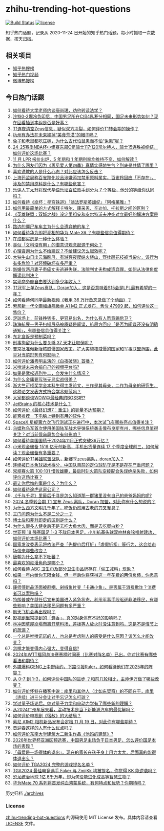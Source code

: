 # zhihu-trending-hot-questions

[![Build Status](https://github.com/justjavac/zhihu-trending-hot-questions/workflows/ci/badge.svg?branch=master)](https://github.com/justjavac/zhihu-trending-hot-questions/actions)
[![license](https://img.shields.io/github/license/justjavac/zhihu-trending-hot-questions)](https://github.com/justjavac/zhihu-trending-hot-questions/blob/master/LICENSE)

知乎热门话题，记录从 2020-11-24
日开始的知乎热门话题。每小时抓取一次数据，按天[归档](./archives)。

## 相关项目

- [知乎热搜榜](https://github.com/justjavac/zhihu-trending-top-search)
- [知乎热门视频](https://github.com/justjavac/zhihu-trending-hot-video)
- [微博热搜榜](https://github.com/justjavac/weibo-trending-hot-search)

## 今日热门话题

<!-- BEGIN -->
<!-- 最后更新时间 Wed Nov 20 2024 14:20:01 GMT+0800 (China Standard Time) -->

1. [如何看待大学老师约谈唐尚珺，劝他转读法学？](https://www.zhihu.com/question/4405863003)
1. [沙特0-2爆冷负印尼，中国男足所在C组4队积分相同，国足未来形势如何？现在回看抽到本组是否是好事？](https://www.zhihu.com/question/4602707665)
1. [T1连夜清空Zeus信息，疑似双方决裂，如何评价T1转会期的操作？](https://www.zhihu.com/question/4628719827)
1. [杭州有办法在未来摘掉“美食荒漠”的帽子吗？](https://www.zhihu.com/question/645305060)
1. [兔子和老鼠都吃庄稼，为什么古代怕鼠患而不怕“兔患”呢？](https://www.zhihu.com/question/1827446235)
1. [24-25赛季NBA杯小组赛东部C组骑士117:120凯尔特人，骑士15连胜被终结，如何评价这场比赛？](https://www.zhihu.com/question/4624705301)
1. [11 月 LPR 报价出炉，5 年期和 1 年期利率均维持不变，如何解读？](https://www.zhihu.com/question/4627692491)
1. [为什么网友们因为《再见爱人第四季》真情实感地生气？到底是共情了哪里？](https://www.zhihu.com/question/4164922333)
1. [喜欢说教的人是什么心态？对此应该怎么反击？](https://www.zhihu.com/question/785164142)
1. [上海药监局称百雀羚化妆品涉嫌添加禁用原料属实，百雀羚回应「不存在」，涉及的禁用原料是什么？有哪些危害？](https://www.zhihu.com/question/4624284861)
1. [乐评人丁太升将现代华语乐坛百位歌手划分为 7 个等级，他分的等级你认同吗？](https://www.zhihu.com/question/4380042226)
1. [如何看待《崩坏：星穹铁道》「翁法罗斯英雄纪」『阿格莱雅』?](https://www.zhihu.com/question/4643017723)
1. [如何用最简单的方式解释卡特尔、康采恩、辛迪加、托拉斯之间的区别？](https://www.zhihu.com/question/21743280)
1. [《英雄联盟：双城之战》设定里祖安和皮尔特沃夫冲突对立最好的解决方案是什么？](https://www.zhihu.com/question/2694969011)
1. [路边的僵尸车车主为什么会遗弃他的车？](https://www.zhihu.com/question/639885177)
1. [如何看待华为即将亮相的华为 Mate X6 ？有哪些信息值得期待？](https://www.zhihu.com/question/4628078423)
1. [在成都买房是一种什么体验？](https://www.zhihu.com/question/63291355)
1. [类似「文科没有用」的潜意识观念起源于何处？](https://www.zhihu.com/question/637542029)
1. [心理咨询为什么不给建议？不给建议怎么起效呢？](https://www.zhihu.com/question/4009715850)
1. [大牯牛山日出云海刷屏，有游客夜爬纵火烧山，野杜鹃花枝被当柴火，该行为有多危险？对环境破坏有多严重？](https://www.zhihu.com/question/4538636666)
1. [新婚仅两月妻子患癌丈夫逃避失联，法院判丈夫构成遗弃罪，如何从法律角度解读此判决？](https://www.zhihu.com/question/4490184579)
1. [实现商务舱自由要达到多少年收入？](https://www.zhihu.com/question/4382829939)
1. [T1冠军上单Zeus离队，Doran加入，这是否意味着S15会是LPL最有希望的一年？](https://www.zhihu.com/question/4605797225)
1. [如何看待何同学最新视频《我用 36 万行备忘录做了个动画》？](https://www.zhihu.com/question/4389622860)
1. [索尼新一代全画幅旗舰微单 A1 M2 正式发布，售价 47999 起，如何评价这一售价？](https://www.zhihu.com/question/4609034263)
1. [足球场上，前锋挣钱多，更容易出名，为什么有人愿意踢后卫？](https://www.zhihu.com/question/4192238003)
1. [珠海航展一男子扫描展品被质疑是间谍，航展方回应「是否为间谍还没有明确通知」，有哪些信息值得关注？](https://www.zhihu.com/question/4549779482)
1. [东北盒饭是预制菜吗？](https://www.zhihu.com/question/737711524)
1. [刑事拘留为什么要关够 37 天才让取保呢？](https://www.zhihu.com/question/666709571)
1. [普京批准俄新版核威慑国家政策，扩大实施核威慑的国家和军事联盟范围，此举对当前形势有何影响？](https://www.zhihu.com/question/4583720867)
1. [如何评价潘粤明主演的《白夜破晓》首播？](https://www.zhihu.com/question/4626382604)
1. [米哈游未来会搞自己的视频平台吗?](https://www.zhihu.com/question/4436775065)
1. [如果是武松遇到牛二，会发生什么情况？](https://www.zhihu.com/question/544092165)
1. [为什么金庸要写张无忌实战很差？](https://www.zhihu.com/question/4516091942)
1. [浙大竺可桢奖学金本科生得主发论文，三作是其母亲，二作为母亲的研究生，这种论文发表方式符合学术规范吗？](https://www.zhihu.com/question/4554902611)
1. [大家都谈谈WOW中最经典的BOSS吧?](https://www.zhihu.com/question/29177566)
1. [JetBrains 的核心技术是什么？](https://www.zhihu.com/question/26598100)
1. [如何评价《最终幻想7：重生》的销量不达预期？](https://www.zhihu.com/question/726342495)
1. [能否推荐一下电脑上特别有用的软件？](https://www.zhihu.com/question/637191861)
1. [SpaceX 星舰第六次飞行测试正在进行中，本次试飞有哪些亮点值得关注？](https://www.zhihu.com/question/4560989954)
1. [乌媒称乌军首次使用美国陆军战术导弹系统袭击俄布良斯克州，哪些信息值得关注？对当前俄乌局势会有何影响？](https://www.zhihu.com/question/4585245117)
1. [如何看待美国国债于2024年11月正式突破36万亿？](https://www.zhihu.com/question/3899613189)
1. [小米现金储备 1516 亿元创新高，手机出货量连续 17 个季度全球前三，如何解读？现金储备有多重要？](https://www.zhihu.com/question/4544633552)
1. [如何评价T1英雄联盟战队，新赛季zeus离队，doran加入？](https://www.zhihu.com/question/4605405769)
1. [连续被日本角球战术得分，中国队目前的定位球防守是不是存在严重问题？](https://www.zhihu.com/question/4597487333)
1. [常规赛火箭 100:101 惜败雄鹿，最后时刻火箭队空接配合失误绝杀失败，如何评价这场比赛？](https://www.zhihu.com/question/4542936786)
1. [最让你后悔的事是什么？为什么？](https://www.zhihu.com/question/4516006511)
1. [如何看待途虎这家公司？](https://www.zhihu.com/question/642295271)
1. [《千与千寻》里最后千寻是怎么知道那一群猪里没有自己的爸爸妈妈的呢?](https://www.zhihu.com/question/26076643)
1. [2024 冬季转会期 T1 宣布 Zeus 离队，Doran 加盟，对此你有什么想说的？](https://www.zhihu.com/question/4605620467)
1. [为什么西方文明几千年了，吃饭仍然用古老的刀叉餐具？](https://www.zhihu.com/question/4379495411)
1. [三门问题为什么不是二分之一？](https://www.zhihu.com/question/275661457)
1. [博士后和非升即走的区别是什么？](https://www.zhihu.com/question/4209579160)
1. [为什么很多人健身后不是去吃大鱼大肉，而是去吃蛋白粉？](https://www.zhihu.com/question/2813390414)
1. [世亚预 18 强赛国足 1-3 不敌日本男足，小川航基头球双响林良铭推射建功，如何评价本场比赛？](https://www.zhihu.com/question/4564862165)
1. [国家发改委表示将依法严查「先提价后打折」「虚假折扣」等行为，这会给市场带来哪些改变？](https://www.zhihu.com/question/4554394085)
1. [唐朝为什么拿不下吐蕃？](https://www.zhihu.com/question/2908915736)
1. [最喜欢的动漫角色是哪个？](https://www.zhihu.com/question/668148195)
1. [如何看待 ABC 卫生巾及部分卫生巾品牌存在「偷工减料」现象？](https://www.zhihu.com/question/4460065443)
1. [如果一年内给你无限金钱，但一年后你将获得这一年花费的两倍负债，你愿意吗？](https://www.zhihu.com/question/4169481571)
1. [康师傅新品汤面被群嘲，剁椒鱼片变「卡通小鱼」，是否属于消费欺诈？消费者可以索赔吗？](https://www.zhihu.com/question/4491164584)
1. [特朗普或在就任后宣布美国进入紧急状态，利用军事手段驱逐非法移民，有哪些影响？美国非法移民问题有多严重？](https://www.zhihu.com/question/4544365048)
1. [航天飞机会再出现吗？](https://www.zhihu.com/question/359004035)
1. [影视剧里常提到的「麝香」，真的对身体有不好的影响吗？](https://www.zhihu.com/question/1952803260)
1. [林冲因草屋崩塌而离开草料场，差拨等人放火时没注意到吗，这是不是情节上的疏漏？](https://www.zhihu.com/question/662170679)
1. [一个总是唯唯诺诺的人，也总是考虑别人的感受是什么原因？该怎么才能改变？](https://www.zhihu.com/question/1546923178)
1. [怎样才能变得内心强大，变得自信?](https://www.zhihu.com/question/4374621644)
1. [2024年WTT福冈总决赛赛程时间表（比赛对阵名单）已出，你对比赛有哪些看法和期待？](https://www.zhihu.com/question/4564569919)
1. [外媒爆料GENG上中野续约，下路引援Ruler，如何看待他们在2025年的阵容？](https://www.zhihu.com/question/4541148510)
1. [从 0-7 到 1-3，如何评价中国队的进步 ？和前几轮相比，主帅伊万做了哪些改变？](https://www.zhihu.com/question/4601852278)
1. [如何评价怀特在播客中说：库里和其他人（比如东契奇）的不同在于，库里（连续）进三分会让对手忘记怎么打球？](https://www.zhihu.com/question/4485330595)
1. [学过量子场论后，你对量子力学和电动力学有了哪些新的理解？](https://www.zhihu.com/question/653825186)
1. [从2024广州车展来看，混动技术是当下新能源汽车的最优解吗？](https://www.zhihu.com/question/3981706327)
1. [如何评价电视剧《宿敌》的大结局？](https://www.zhihu.com/question/4439027805)
1. [索尼 A1M2 相机新品发布会定档 11 月 19 日，对此你有哪些期待？](https://www.zhihu.com/question/4049504656)
1. [贾迎春这样的人有什么优点吗？](https://www.zhihu.com/question/463370758)
1. [如何评价东南大学建筑大二新生作品《他妈的建筑》?](https://www.zhihu.com/question/4330823875)
1. [2026年世界杯亚洲区预选赛，中国男足主场负于日本男足，怎么评价国足本场的表现？](https://www.zhihu.com/question/4598664689)
1. [「母爱是一场得体的退出」，现在的家长在孩子身上用力太大，后面真的能得体退出么？](https://www.zhihu.com/question/4130438676)
1. [如何评价 TGA2024 完整的游戏提名名单？](https://www.zhihu.com/question/4552850292)
1. [TGA2024 最佳电竞选手 Faker 与 ZmjjKk 均被提名，你觉得 KK 能逆袭吗？](https://www.zhihu.com/question/4553441383)
1. [恐龙统治地球 1亿 6千万年，却为何没能进化成高等智慧生物？](https://www.zhihu.com/question/2885493619)
1. [华为Mate 70 系列将首发纯血鸿蒙系统，有何特点和优势？你期待吗？](https://www.zhihu.com/question/4477099281)

<!-- END -->

历史归档 [./archives](./archives)

### License

[zhihu-trending-hot-questions](https://github.com/justjavac/zhihu-trending-hot-questions)
的源码使用 MIT License 发布。具体内容请查看 [LICENSE](./LICENSE) 文件。
